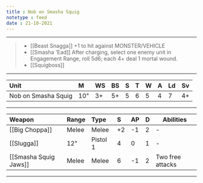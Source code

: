 ```yaml
---
title : Nob on Smasha Squig
notetype : feed
date : 21-10-2021
---
```


---

> - [[Beast Snagga]] +1 to hit against MONSTER/VEHICLE
> - [[Smasha 'Ead]] After charging, select one enemy unit in Engagement Range, roll 5d6; each 4+ deal 1 mortal wound.
> - [[Squigboss]]

---

| Unit                | M   | WS  | BS  | S   | T   | W   | A   | Ld  | Sv  |
|:------------------- |:--- |:--- |:--- |:--- |:--- |:--- |:--- |:--- | --- |
| Nob on Smasha Squig | 10" | 3+  | 5+  | 5   | 6   | 5   | 4   | 7   | 4+  |

---

| Weapon                | Range | Type     | S   | AP  | D   | Abilities        |
|:--------------------- |:----- |:-------- |:--- |:--- |:--- | ---------------- |
| [[Big Choppa]]        | Melee | Melee    | +2  | -1  | 2   | -                |
| [[Slugga]]            | 12"   | Pistol 1 | 4   | 0   | 1   | -                |
| [[Smasha Squig Jaws]] | Melee | Melee    | 6   | -1  | 2   | Two free attacks |

---